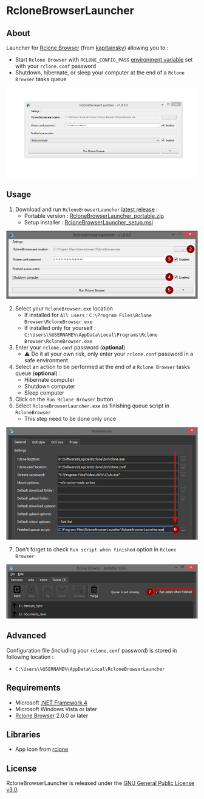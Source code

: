# RcloneBrowserLauncher

## About
Launcher for [Rclone Browser](https://github.com/kapitainsky/RcloneBrowser) (from [kapitainsky](https://github.com/kapitainsky)) allowing you to :
- Start `Rclone Browser` with `RCLONE_CONFIG_PASS` [environment variable](https://rclone.org/docs/#other-environment-variables) set with your `rclone.conf` password
- Shutdown, hibernate, or sleep your computer at the end of a `Rclone Browser` tasks queue

<kbd><img src="RcloneBrowserLauncher/resources/pictures/demo_4.GIF"></kbd>

## Usage
1. Download and run `RcloneBrowserLauncher` [latest release](https://github.com/FoxP/RcloneBrowserLauncher/releases/latest) :
	- Portable version : [RcloneBrowserLauncher_portable.zip](https://github.com/FoxP/RcloneBrowserLauncher/releases/latest/download/RcloneBrowserLauncher_portable.zip)
	- Setup installer : [RcloneBrowserLauncher_setup.msi](https://github.com/FoxP/RcloneBrowserLauncher/releases/latest/download/RcloneBrowserLauncher_setup.msi)  

![](RcloneBrowserLauncher/resources/pictures/demo_1.PNG)  

2. Select your `RcloneBrowser.exe` location
	- If installed for `All users` : `C:\Program Files\Rclone Browser\RcloneBrowser.exe`
	- If installed only for yourself : `C:\Users\%USERNAME%\AppData\Local\Programs\Rclone Browser\RcloneBrowser.exe`
3. Enter your `rclone.conf` password (**optional**)
	- :warning: Do it at your own risk, only enter your `rclone.conf` password in a safe environment
4. Select an action to be performed at the end of a `Rclone Browser` tasks queue (**optional**) :
	- Hibernate computer
	- Shutdown computer
	- Sleep computer
5. Click on the `Run Rclone Browser` button
6. Select `RcloneBrowserLauncher.exe` as finishing queue script in `RcloneBrowser`
	- This step need to be done only once  

![](RcloneBrowserLauncher/resources/pictures/demo_2.PNG)  

7. Don't forget to check `Run script when finished` option in `Rclone Browser`  

![](RcloneBrowserLauncher/resources/pictures/demo_3.PNG)  

## Advanced

Configuration file (including your `rclone.conf` password) is stored in following location :
- `C:\Users\%USERNAME%\AppData\Local\RcloneBrowserLauncher`

## Requirements
- Microsoft [.NET Framework 4](https://www.microsoft.com/en-US/download/details.aspx?id=17851)
- Microsoft Windows Vista or later
- [Rclone Browser](https://github.com/kapitainsky/RcloneBrowser) 2.0.0 or later

## Libraries
- App icon from [rclone](https://github.com/rclone/rclone)

## License
RcloneBrowserLauncher is released under the [GNU General Public License v3.0](https://www.gnu.org/licenses/gpl-3.0.fr.html).